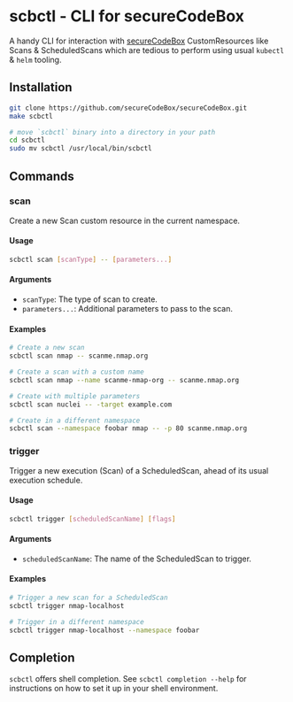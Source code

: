 # scbctl - CLI for secureCodeBox

A handy CLI for interaction with [secureCodeBox](https://github.com/secureCodeBox/secureCodeBox) CustomResources like Scans & ScheduledScans which are tedious to perform using usual `kubectl` & `helm` tooling.

## Installation

```bash
git clone https://github.com/secureCodeBox/secureCodeBox.git
make scbctl

# move `scbctl` binary into a directory in your path
cd scbctl
sudo mv scbctl /usr/local/bin/scbctl
```

## Commands

### scan

Create a new Scan custom resource in the current namespace.

#### Usage

```bash
scbctl scan [scanType] -- [parameters...]
```

#### Arguments

- `scanType`: The type of scan to create.
- `parameters...`: Additional parameters to pass to the scan.

#### Examples

```bash
# Create a new scan
scbctl scan nmap -- scanme.nmap.org

# Create a scan with a custom name
scbctl scan nmap --name scanme-nmap-org -- scanme.nmap.org

# Create with multiple parameters
scbctl scan nuclei -- -target example.com

# Create in a different namespace
scbctl scan --namespace foobar nmap -- -p 80 scanme.nmap.org
```

### trigger

Trigger a new execution (Scan) of a ScheduledScan, ahead of its usual execution schedule.

#### Usage

```bash
scbctl trigger [scheduledScanName] [flags]
```

#### Arguments

- `scheduledScanName`: The name of the ScheduledScan to trigger.

#### Examples

```bash
# Trigger a new scan for a ScheduledScan
scbctl trigger nmap-localhost

# Trigger in a different namespace
scbctl trigger nmap-localhost --namespace foobar
```

## Completion

`scbctl` offers shell completion. See `scbctl completion --help` for instructions on how to set it up in your shell environment.
